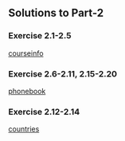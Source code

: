 ## Solutions to Part-2

### Exercise 2.1-2.5

[courseinfo](./courseinfo)

### Exercise 2.6-2.11, 2.15-2.20

[phonebook](./phonebook)

### Exercise 2.12-2.14

[countries](./countries)